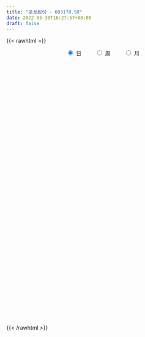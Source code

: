 ```yaml
---
title: "圣龙股份 - 603178.SH"
date: 2022-05-30T16:27:57+08:00
draft: false
---
```

{{< rawhtml >}}
    <div style="text-align: center">
        <label style="padding: 1rem;"><input style="margin-right: .5rem" type="radio" name="period" value="D" checked onclick="period_change(this)">日</label>
        <label style="padding: 1rem;"><input style="margin-right: .5rem" type="radio" name="period" value="W" onclick="period_change(this)">周</label>
        <label style="padding: 1rem;"><input style="margin-right: .5rem" type="radio" name="period" value="M" onclick="period_change(this)">月</label>
    </div>
    <div id="chart" style="height: 700px;"></div> 
    <script type="text/javascript">
        const D_v = [231467.41,184965.77,164128.94,128854.34,146343.0,92449.0,73762.0,55636.33,85910.33,87178.0,113299.0,153027.67,92940.0,47898.0,63887.0,40719.0,31428.0,35215.0,43860.01,38372.86,39270.0,32778.0,31049.0,25970.0,23794.89,21645.0,22320.0,36818.0,20586.36,18442.36,20050.0,15112.0,26267.0,25927.0,41967.0,31296.86,25205.0,33763.78,24905.0,37366.0,42457.0,17149.0,33412.0,18761.0,64288.0,136307.0,63489.0,45657.61,48532.0,44185.0,44103.67,71112.0,61094.45,54111.25,42396.95,36472.25,32871.0,24528.5,27619.0,34771.36,76998.18,54145.17,56013.17,35899.67,28661.0,24804.84,21012.84,32908.58,42684.0,42019.0,34102.0,25658.92,29441.0,58678.36,45022.0,36574.67,35554.0,26386.25,21117.0,19990.0,26671.95,24546.56,21067.0,24809.54,17214.9,28109.38,16792.71,14840.6,11866.0,11768.0,20195.0,11175.0,9002.0,13020.49,12321.0,12513.0,17242.0,14624.6,9857.0,5895.0,12180.37,13816.0,8391.0,12358.09,35201.36,15399.1,21738.74,14538.0,13565.74,31627.06,31181.95,29496.1,51515.52,47899.36,91001.36,184317.18,151516.2,127378.5,103224.18,86253.42,110758.12,76427.53,121532.33,91355.0,107621.31,66984.36,64302.0,81031.72,61572.71,88105.11,65022.85,193969.33,248034.81,172214.0,235897.0,118627.0,265024.0,323882.39,262328.0,146079.0,106436.0,90718.0,74647.0,54412.0,72050.0,61693.0,55018.0,51621.0,64880.0,97090.0,61776.0,37833.0,25367.0,35696.0,25760.0,33217.44,36452.0,32744.0,38710.85,52388.44,27986.0,28034.0,19816.67,27728.0,32687.37,42268.34,29525.0,33627.0,15709.0,17474.0,16841.0,15720.0,17972.0,15410.0,12655.0,13802.0,14242.0,13972.0,21371.0,23006.0,14613.0,18403.99,12898.0,10478.0,15564.0,15812.0,17373.25,24568.25,18822.0,20815.0,17173.0,11589.0,12377.0,15362.0,21258.0,35658.0,21000.0,15480.0,13943.0,15616.0,17855.86,15804.0,17963.0,12825.0,9447.0,11067.0,32919.0,27270.0,20425.0,17574.0,14415.0,71054.03,43773.03,26687.0,31865.0,20814.0,24841.0,30823.0,17491.0,13631.0,14932.0,18884.0,65091.8,49132.0,48706.0,33632.8,21996.8,33795.0,32589.0,30175.0,18173.0,28541.0,18354.92,19183.0,18340.0,17220.0,22643.92,28731.92,97169.0,225351.75,178405.47,179452.3,112049.01,78389.0,106985.09,214804.55,130323.19,87719.03,91685.0,68265.0]
const D_histogram = [0.0,-0.0645834758,-0.0920343075,-0.1331847847,-0.1146077559,-0.1112357408,-0.1109800775,-0.1168734671,-0.0912139635,-0.0823784119,-0.0039401849,0.0158628211,-0.0078523901,-0.0176904672,-0.0486709305,-0.052539222,-0.0536547905,-0.0661638366,-0.0400543859,-0.0562322885,-0.0713460274,-0.0645693798,-0.0366860365,-0.0140482533,0.0079441741,0.0106325724,0.0181531672,0.0403028838,0.0380707477,0.0471796006,0.0336853509,0.0319837603,0.0516212786,0.0695552547,0.0948188925,0.0965433268,0.0932929776,0.0939341373,0.0929376542,0.0958605548,0.0689595085,0.0495073036,0.0081891723,-0.0095870831,0.0425909791,0.0808995278,0.1108750569,0.114658238,0.0977358532,0.0468019547,0.0473130965,0.0678090057,0.0849239375,0.0962762798,0.0859714316,0.0598838204,0.0544910728,0.0405299597,0.0390686189,0.0454294538,0.0747632111,0.0938134676,0.0669151608,0.0080074889,-0.0213063515,-0.0572895292,-0.0737380404,-0.0443652705,-0.0342981557,-0.0246556577,-0.0144522284,-0.0107809257,-0.0298788398,-0.0021902097,-0.0053354227,-0.012313414,-0.0391687999,-0.0444388657,-0.0517565362,-0.0521979182,-0.0692470971,-0.0841669676,-0.089758328,-0.0941104865,-0.0902233499,-0.1035062981,-0.1049208911,-0.0953924546,-0.0799253935,-0.0817864128,-0.0910334885,-0.0901778845,-0.1019747343,-0.0749023476,-0.035564941,-0.0064755456,0.014042263,0.0344617511,0.0415452889,0.0410804438,0.0402823924,0.0405018705,0.0399789457,0.0395651662,-0.0004156407,-0.0152362386,-0.0128370816,-0.0220776077,-0.0202099928,0.023667864,0.0691866505,0.0819194245,0.122387978,0.2129401206,0.3366714029,0.4445890614,0.5333718099,0.5596190022,0.5842238416,0.5770981231,0.5599915272,0.5043407009,0.5226635837,0.4301230595,0.397687087,0.3252216945,0.2996472236,0.2894427107,0.1974877693,0.0854669773,-0.0283477695,-0.1423613781,-0.1174576366,-0.1801050224,-0.1171582547,-0.2018860743,-0.1521862826,-0.0096393476,-0.0601316735,-0.1190669432,-0.2131184098,-0.256755408,-0.2812371124,-0.3141244644,-0.3740910632,-0.4502251151,-0.472124959,-0.4763148804,-0.4387431795,-0.3491622701,-0.3119315974,-0.2934375377,-0.2984750892,-0.3109356704,-0.3126470873,-0.3189441911,-0.3385456512,-0.329587154,-0.3573294432,-0.3190143288,-0.2890785814,-0.2321200867,-0.1874844859,-0.1480179568,-0.0886339505,-0.0490331738,-0.0461325062,-0.0650053151,-0.0644789812,-0.0657141572,-0.0812405971,-0.0677111938,-0.0780065386,-0.0744375102,-0.0392216386,-0.0101775311,0.0205188339,0.034640465,0.0139416066,0.0196963038,0.0384941314,0.065032168,0.0827568723,0.0957543026,0.1233963015,0.1323217057,0.1581025639,0.14742573,0.1562412633,0.1496525856,0.1538348001,0.1476055495,0.1297353058,0.1001043948,0.0625127385,-0.0024911333,-0.0525452139,-0.0624056041,-0.0604541209,-0.0785052926,-0.1239229551,-0.1174597191,-0.0932277027,-0.0544491202,-0.0173962415,0.0032705665,0.0061942939,-0.0047230891,-0.003949264,-0.0124717728,-0.024431324,-0.031480757,-0.0279913861,-0.0186537943,0.0002841393,-0.0019192665,-0.0044902409,-0.0243773605,-0.020196466,-0.0247158797,-0.0114208715,-0.0016709306,0.0506602725,0.0744913484,0.0969089972,0.0774777404,0.0601000269,-0.012014298,-0.0935689062,-0.1191161139,-0.1373043769,-0.0953687783,-0.0483621554,-0.0196763496,0.0081927683,0.0347085603,0.056354298,0.1298439758,0.2374236298,0.3059445663,0.3597348513,0.3783163828,0.3442754668,0.2910151606,0.3114383634,0.2939397268,0.253557952,0.1812271397,0.1356459485,0.1031675886]
const D_fast = [0.0,-0.0807293447,-0.1311887533,-0.2056354267,-0.2157103369,-0.240147257,-0.2676366131,-0.3027483694,-0.2998923567,-0.3116514081,-0.2341982273,-0.210429516,-0.2361078247,-0.2503685187,-0.2935167146,-0.3105198115,-0.3250490777,-0.354099083,-0.3380032287,-0.3682392035,-0.4011894492,-0.4105551466,-0.3918433124,-0.3727175925,-0.3487391215,-0.3433925802,-0.3313336936,-0.299108256,-0.2918227052,-0.2709189522,-0.2759918642,-0.2696975147,-0.2371546767,-0.201831887,-0.152863526,-0.12700326,-0.1069303648,-0.0828056708,-0.0605677404,-0.033679701,-0.0433408702,-0.0504162492,-0.0896870875,-0.1098601136,-0.0470343066,0.011499124,0.0691934173,0.101641158,0.1091527365,0.0699193266,0.0822587425,0.1197069032,0.1580528194,0.1934742316,0.2046622413,0.1935455852,0.2017756058,0.1979469826,0.2062527965,0.2239709949,0.271995555,0.3144991783,0.3043296618,0.2474238621,0.2127834338,0.1624778738,0.1275948525,0.1458763048,0.1473688807,0.1508474643,0.1574378365,0.1584139077,0.1318462837,0.1589873613,0.1545082927,0.1444519478,0.107804362,0.0914245798,0.0711677752,0.0576769137,0.0233159605,-0.0126456519,-0.0406765944,-0.0685563744,-0.0872250753,-0.126384598,-0.1540294138,-0.1683490909,-0.1728633782,-0.1951710008,-0.2271764486,-0.2488653157,-0.286155849,-0.2778090492,-0.2473628779,-0.219892369,-0.1958639945,-0.1668290687,-0.1493592087,-0.1395539428,-0.1302813961,-0.1199364504,-0.1104646388,-0.1009871267,-0.1410718437,-0.1597015013,-0.1605116148,-0.1752715428,-0.1784564261,-0.1286616033,-0.0658461541,-0.032633524,0.038432024,0.1822191967,0.3901183298,0.6091832536,0.8313089546,0.9974608975,1.1681216972,1.3052705096,1.4281617955,1.4985961443,1.6475849231,1.6625751638,1.729560963,1.7384009942,1.7877383292,1.8498944939,1.8073114948,1.7166574472,1.595755758,1.4461518049,1.4416911373,1.3340174958,1.3676746999,1.2324753617,1.2441285827,1.3842656808,1.3187404366,1.2300384311,1.0827073621,0.9748815118,0.8800905293,0.7686720612,0.6151826966,0.426492366,0.2865612822,0.1632926408,0.0911785469,0.0934688887,0.0527166621,-0.0021486626,-0.0818049864,-0.1719994853,-0.251872674,-0.3379058256,-0.4421436984,-0.5155819897,-0.6326566397,-0.6740951075,-0.7164290055,-0.7175005324,-0.7197360531,-0.7172740132,-0.6800484945,-0.6527060114,-0.6613384703,-0.6964626079,-0.7120560194,-0.7297197347,-0.7655563238,-0.768954719,-0.7987516985,-0.8137920476,-0.7883815856,-0.7618818609,-0.7260557875,-0.7032740401,-0.7204874968,-0.7098087236,-0.6813873632,-0.6385912846,-0.6001773623,-0.5632413563,-0.504750282,-0.4627444514,-0.3974379522,-0.3712583536,-0.3233825045,-0.2925580359,-0.2499171212,-0.2192449845,-0.2046814017,-0.2092862141,-0.2312496857,-0.2968763408,-0.3600667249,-0.3855285161,-0.3986905631,-0.436368058,-0.5127664592,-0.535668153,-0.5347430623,-0.5095767598,-0.4768729415,-0.4553884919,-0.4509161911,-0.4630143463,-0.4632278372,-0.4748682892,-0.4929356714,-0.5078552937,-0.5113637693,-0.5066896261,-0.4876806577,-0.4903638801,-0.4940574147,-0.5200388744,-0.5209070964,-0.5316054801,-0.5211656897,-0.5118334814,-0.4468372102,-0.4043832973,-0.3577383992,-0.3578002209,-0.3601529277,-0.435270827,-0.5402176618,-0.595543898,-0.6480582552,-0.6299648512,-0.5950487672,-0.5712820487,-0.5413647388,-0.5061718067,-0.4704374945,-0.3644868227,-0.1975512613,-0.0525441832,0.0911798146,0.2043404418,0.2563683925,0.2758618765,0.3741446702,0.4301309653,0.4531386784,0.426114651,0.4144449469,0.4077584842]
const D_slow = [0.0,-0.0161458689,-0.0391544458,-0.072450642,-0.101102581,-0.1289115162,-0.1566565356,-0.1858749023,-0.2086783932,-0.2292729962,-0.2302580424,-0.2262923371,-0.2282554346,-0.2326780514,-0.2448457841,-0.2579805896,-0.2713942872,-0.2879352463,-0.2979488428,-0.3120069149,-0.3298434218,-0.3459857667,-0.3551572759,-0.3586693392,-0.3566832957,-0.3540251526,-0.3494868608,-0.3394111398,-0.3298934529,-0.3180985528,-0.309677215,-0.301681275,-0.2887759553,-0.2713871416,-0.2476824185,-0.2235465868,-0.2002233424,-0.1767398081,-0.1535053945,-0.1295402558,-0.1123003787,-0.0999235528,-0.0978762598,-0.1002730305,-0.0896252858,-0.0694004038,-0.0416816396,-0.0130170801,0.0114168832,0.0231173719,0.034945646,0.0518978975,0.0731288818,0.0971979518,0.1186908097,0.1336617648,0.147284533,0.1574170229,0.1671841776,0.1785415411,0.1972323439,0.2206857108,0.237414501,0.2394163732,0.2340897853,0.219767403,0.2013328929,0.1902415753,0.1816670364,0.1755031219,0.1718900649,0.1691948334,0.1617251235,0.161177571,0.1598437154,0.1567653619,0.1469731619,0.1358634455,0.1229243114,0.1098748319,0.0925630576,0.0715213157,0.0490817337,0.0255541121,0.0029982746,-0.0228782999,-0.0491085227,-0.0729566363,-0.0929379847,-0.1133845879,-0.1361429601,-0.1586874312,-0.1841811148,-0.2029067017,-0.2117979369,-0.2134168233,-0.2099062576,-0.2012908198,-0.1909044976,-0.1806343866,-0.1705637885,-0.1604383209,-0.1504435845,-0.1405522929,-0.1406562031,-0.1444652627,-0.1476745331,-0.1531939351,-0.1582464333,-0.1523294673,-0.1350328046,-0.1145529485,-0.083955954,-0.0307209239,0.0534469269,0.1645941922,0.2979371447,0.4378418952,0.5838978556,0.7281723864,0.8681702682,0.9942554435,1.1249213394,1.2324521043,1.331873876,1.4131792997,1.4880911056,1.5604517832,1.6098237256,1.6311904699,1.6241035275,1.588513183,1.5591487738,1.5141225182,1.4848329546,1.434361436,1.3963148653,1.3939050284,1.3788721101,1.3491053743,1.2958257718,1.2316369198,1.1613276417,1.0827965256,0.9892737598,0.8767174811,0.7586862413,0.6396075212,0.5299217263,0.4426311588,0.3646482595,0.291288875,0.2166701027,0.1389361851,0.0607744133,-0.0189616345,-0.1035980473,-0.1859948357,-0.2753271965,-0.3550807787,-0.4273504241,-0.4853804458,-0.5322515672,-0.5692560564,-0.591414544,-0.6036728375,-0.6152059641,-0.6314572928,-0.6475770381,-0.6640055775,-0.6843157267,-0.7012435252,-0.7207451598,-0.7393545374,-0.749159947,-0.7517043298,-0.7465746213,-0.7379145051,-0.7344291034,-0.7295050275,-0.7198814946,-0.7036234526,-0.6829342345,-0.6589956589,-0.6281465835,-0.5950661571,-0.5555405161,-0.5186840836,-0.4796237678,-0.4422106214,-0.4037519214,-0.366850534,-0.3344167075,-0.3093906088,-0.2937624242,-0.2943852075,-0.307521511,-0.323122912,-0.3382364422,-0.3578627654,-0.3888435041,-0.4182084339,-0.4415153596,-0.4551276396,-0.4594767,-0.4586590584,-0.4571104849,-0.4582912572,-0.4592785732,-0.4623965164,-0.4685043474,-0.4763745367,-0.4833723832,-0.4880358318,-0.487964797,-0.4884446136,-0.4895671738,-0.4956615139,-0.5007106304,-0.5068896004,-0.5097448182,-0.5101625509,-0.4974974827,-0.4788746457,-0.4546473964,-0.4352779613,-0.4202529546,-0.423256529,-0.4466487556,-0.4764277841,-0.5107538783,-0.5345960729,-0.5466866117,-0.5516056991,-0.5495575071,-0.540880367,-0.5267917925,-0.4943307985,-0.4349748911,-0.3584887495,-0.2685550367,-0.173975941,-0.0879070743,-0.0151532842,0.0627063067,0.1361912384,0.1995807264,0.2448875113,0.2787989984,0.3045908956]
const D_data = [['2021-05-19', 10.9147, 11.6291, 10.5476, 11.6291],['2021-05-20', 11.2422, 10.6171, 10.5674, 11.5597],['2021-05-21', 10.4781, 10.7659, 10.4781, 11.3116],['2021-05-24', 10.4186, 10.3095, 10.0713, 11.1429],['2021-05-25', 10.2301, 10.885, 10.111, 11.1826],['2021-05-26', 10.885, 10.6468, 10.3392, 10.9247],['2021-05-27', 10.756, 10.5079, 10.2499, 10.8453],['2021-05-28', 10.5079, 10.2995, 10.1507, 10.5079],['2021-05-31', 10.2995, 10.6369, 10.1507, 10.6667],['2021-06-01', 10.5178, 10.4186, 10.3194, 10.9147],['2021-06-02', 10.4186, 11.4605, 10.2995, 11.4605],['2021-06-03', 11.8078, 10.9643, 10.7957, 11.907],['2021-06-04', 10.8651, 10.3789, 10.2301, 10.8651],['2021-06-07', 10.5476, 10.4186, 10.2202, 10.5476],['2021-06-08', 10.2896, 9.982, 9.982, 10.498],['2021-06-09', 10.0118, 10.1507, 9.724, 10.1705],['2021-06-10', 10.1209, 10.0912, 9.9721, 10.2202],['2021-06-11', 9.9919, 9.8233, 9.7836, 10.1705],['2021-06-15', 9.9423, 10.2598, 9.7637, 10.2598],['2021-06-16', 10.2102, 9.6744, 9.6546, 10.2598],['2021-06-17', 9.7439, 9.5057, 9.4363, 9.8133],['2021-06-18', 9.3966, 9.6546, 9.3371, 9.7637],['2021-06-21', 9.6248, 9.9225, 9.5057, 10.0316],['2021-06-22', 9.9026, 9.9225, 9.8133, 10.0416],['2021-06-23', 9.9126, 9.982, 9.8332, 10.0812],['2021-06-24', 10.0217, 9.7637, 9.724, 10.0217],['2021-06-25', 9.7637, 9.8133, 9.5851, 9.8729],['2021-06-28', 9.734, 10.0515, 9.6843, 10.1904],['2021-06-29', 9.9919, 9.7836, 9.7439, 10.1011],['2021-06-30', 9.8332, 9.9324, 9.6843, 9.9522],['2021-07-01', 9.9324, 9.6248, 9.5752, 9.9423],['2021-07-02', 9.724, 9.7141, 9.595, 9.8233],['2021-07-05', 9.7141, 10.0217, 9.6744, 10.0614],['2021-07-06', 10.0515, 10.111, 9.8927, 10.1209],['2021-07-07', 10.0416, 10.3491, 9.9324, 10.3789],['2021-07-08', 10.3491, 10.1705, 10.1408, 10.4583],['2021-07-09', 10.07, 10.15, 9.96, 10.22],['2021-07-12', 10.1, 10.24, 10.0, 10.32],['2021-07-13', 10.27, 10.27, 10.08, 10.32],['2021-07-14', 10.2, 10.38, 10.12, 10.45],['2021-07-15', 10.37, 9.99, 9.86, 10.4],['2021-07-16', 10.1, 9.99, 9.94, 10.13],['2021-07-19', 9.94, 9.56, 9.5, 9.99],['2021-07-20', 9.46, 9.68, 9.42, 9.77],['2021-07-21', 9.62, 10.65, 9.6, 10.65],['2021-07-22', 11.21, 10.76, 10.6, 11.38],['2021-07-23', 10.78, 10.91, 10.69, 10.97],['2021-07-26', 10.82, 10.76, 10.52, 10.92],['2021-07-27', 10.72, 10.55, 10.53, 11.05],['2021-07-28', 10.69, 10.0, 9.63, 10.69],['2021-07-29', 10.16, 10.55, 10.11, 10.78],['2021-07-30', 10.35, 10.91, 10.2, 11.3],['2021-08-02', 11.12, 11.04, 10.85, 11.19],['2021-08-03', 11.01, 11.13, 10.9, 11.42],['2021-08-04', 10.95, 10.95, 10.86, 11.33],['2021-08-05', 11.1, 10.73, 10.62, 11.1],['2021-08-06', 10.86, 10.97, 10.67, 11.0],['2021-08-09', 10.91, 10.87, 10.76, 11.11],['2021-08-10', 10.9, 11.04, 10.82, 11.09],['2021-08-11', 11.15, 11.21, 10.95, 11.32],['2021-08-12', 11.17, 11.67, 10.2, 11.82],['2021-08-13', 11.68, 11.77, 11.35, 11.8],['2021-08-16', 11.65, 11.27, 11.16, 11.69],['2021-08-17', 11.22, 10.7, 10.66, 11.25],['2021-08-18', 10.6, 10.86, 10.6, 11.02],['2021-08-19', 10.94, 10.6, 10.5, 10.94],['2021-08-20', 10.6, 10.68, 10.35, 10.8],['2021-08-23', 10.73, 11.27, 10.68, 11.3],['2021-08-24', 11.32, 11.13, 11.03, 11.49],['2021-08-25', 11.18, 11.18, 11.04, 11.44],['2021-08-26', 11.18, 11.25, 11.18, 11.46],['2021-08-27', 11.18, 11.22, 11.04, 11.36],['2021-08-30', 11.15, 10.9, 10.78, 11.33],['2021-08-31', 10.9, 11.52, 10.8, 11.61],['2021-09-01', 11.41, 11.22, 11.1, 11.54],['2021-09-02', 11.12, 11.16, 10.92, 11.27],['2021-09-03', 11.18, 10.82, 10.8, 11.18],['2021-09-06', 10.82, 10.99, 10.62, 11.02],['2021-09-07', 10.94, 10.91, 10.8, 11.0],['2021-09-08', 10.91, 10.95, 10.83, 11.02],['2021-09-09', 10.9, 10.66, 10.65, 10.91],['2021-09-10', 10.74, 10.55, 10.55, 10.78],['2021-09-13', 10.48, 10.55, 10.31, 10.57],['2021-09-14', 10.52, 10.47, 10.43, 10.76],['2021-09-15', 10.44, 10.5, 10.31, 10.68],['2021-09-16', 10.5, 10.18, 10.16, 10.6],['2021-09-17', 10.22, 10.2, 9.9, 10.23],['2021-09-22', 10.2, 10.27, 10.08, 10.29],['2021-09-23', 10.28, 10.33, 10.27, 10.54],['2021-09-24', 10.3, 10.07, 10.06, 10.34],['2021-09-27', 10.15, 9.86, 9.59, 10.15],['2021-09-28', 9.79, 9.87, 9.71, 9.91],['2021-09-29', 9.8, 9.58, 9.58, 9.8],['2021-09-30', 9.53, 10.01, 9.53, 10.07],['2021-10-08', 10.15, 10.27, 10.1, 10.39],['2021-10-11', 10.27, 10.28, 10.22, 10.45],['2021-10-12', 10.17, 10.28, 10.09, 10.33],['2021-10-13', 10.29, 10.38, 10.15, 10.4],['2021-10-14', 10.41, 10.29, 10.23, 10.41],['2021-10-15', 10.27, 10.22, 10.1, 10.31],['2021-10-18', 10.14, 10.22, 10.01, 10.39],['2021-10-19', 10.31, 10.24, 10.15, 10.55],['2021-10-20', 10.2, 10.24, 10.11, 10.33],['2021-10-21', 10.31, 10.25, 10.15, 10.37],['2021-10-22', 10.25, 9.64, 9.64, 10.32],['2021-10-25', 9.58, 9.78, 9.46, 9.78],['2021-10-26', 9.74, 9.93, 9.72, 10.29],['2021-10-27', 9.92, 9.73, 9.65, 10.08],['2021-10-28', 9.75, 9.81, 9.55, 9.98],['2021-10-29', 9.73, 10.44, 9.7, 10.46],['2021-11-01', 10.44, 10.72, 10.34, 10.76],['2021-11-02', 10.76, 10.51, 10.38, 10.79],['2021-11-03', 10.51, 11.07, 10.51, 11.26],['2021-11-04', 11.07, 12.18, 11.04, 12.18],['2021-11-05', 13.4, 13.4, 12.91, 13.4],['2021-11-08', 13.42, 14.16, 12.92, 14.34],['2021-11-09', 13.5, 14.88, 13.5, 15.1],['2021-11-10', 14.78, 14.9, 14.05, 15.25],['2021-11-11', 14.89, 15.55, 14.71, 15.58],['2021-11-12', 15.6, 15.76, 15.21, 16.22],['2021-11-15', 15.97, 16.14, 15.51, 16.72],['2021-11-16', 15.6, 16.02, 15.06, 16.29],['2021-11-17', 16.36, 17.41, 16.12, 17.58],['2021-11-18', 17.3, 16.37, 16.1, 17.34],['2021-11-19', 16.32, 17.3, 16.3, 18.01],['2021-11-22', 17.35, 17.0, 16.6, 17.55],['2021-11-23', 17.5, 17.78, 17.19, 18.01],['2021-11-24', 18.11, 18.33, 17.2, 19.56],['2021-11-25', 18.4, 17.45, 17.33, 18.66],['2021-11-26', 17.48, 16.99, 16.8, 17.6],['2021-11-29', 16.65, 16.61, 16.1, 16.99],['2021-11-30', 16.82, 16.15, 15.7, 18.27],['2021-12-01', 16.43, 17.77, 15.99, 17.77],['2021-12-02', 17.59, 16.67, 16.51, 18.54],['2021-12-03', 17.38, 18.34, 16.98, 18.34],['2021-12-06', 17.54, 16.51, 16.51, 17.88],['2021-12-07', 16.35, 18.16, 14.89, 18.16],['2021-12-08', 19.5, 19.98, 18.5, 19.98],['2021-12-09', 18.94, 17.98, 17.98, 19.19],['2021-12-10', 17.66, 17.7, 16.51, 18.43],['2021-12-13', 17.49, 16.9, 16.78, 17.58],['2021-12-14', 16.71, 17.15, 16.35, 17.42],['2021-12-15', 17.0, 17.16, 16.72, 17.65],['2021-12-16', 17.0, 16.82, 16.77, 17.39],['2021-12-17', 16.6, 16.1, 16.05, 16.88],['2021-12-20', 16.0, 15.33, 15.21, 16.15],['2021-12-21', 15.42, 15.49, 15.2, 15.64],['2021-12-22', 15.42, 15.36, 14.99, 15.57],['2021-12-23', 15.4, 15.69, 15.16, 15.96],['2021-12-24', 15.7, 16.44, 15.62, 16.9],['2021-12-27', 16.34, 15.92, 15.5, 16.59],['2021-12-28', 15.92, 15.64, 15.52, 16.09],['2021-12-29', 15.64, 15.18, 15.18, 15.66],['2021-12-30', 15.31, 14.82, 14.77, 15.49],['2021-12-31', 14.82, 14.68, 14.54, 14.86],['2022-01-04', 14.7, 14.35, 14.0, 14.86],['2022-01-05', 14.37, 13.84, 13.57, 14.38],['2022-01-06', 13.68, 13.88, 13.63, 14.04],['2022-01-07', 13.92, 13.06, 13.06, 13.92],['2022-01-10', 13.06, 13.6, 13.05, 13.96],['2022-01-11', 13.74, 13.38, 13.27, 13.79],['2022-01-12', 13.54, 13.68, 13.36, 13.74],['2022-01-13', 13.75, 13.56, 13.43, 13.83],['2022-01-14', 13.61, 13.51, 13.31, 13.89],['2022-01-17', 13.39, 13.85, 13.35, 14.06],['2022-01-18', 13.73, 13.73, 13.36, 13.94],['2022-01-19', 13.72, 13.26, 13.23, 13.75],['2022-01-20', 13.35, 12.81, 12.77, 13.42],['2022-01-21', 12.95, 12.86, 12.67, 12.99],['2022-01-24', 12.86, 12.69, 12.51, 12.96],['2022-01-25', 12.69, 12.31, 12.28, 12.91],['2022-01-26', 12.3, 12.51, 12.25, 12.6],['2022-01-27', 12.53, 12.06, 12.02, 12.53],['2022-01-28', 12.06, 12.05, 11.88, 12.31],['2022-02-07', 12.2, 12.4, 12.1, 12.43],['2022-02-08', 12.4, 12.37, 12.12, 12.41],['2022-02-09', 12.34, 12.45, 12.32, 12.63],['2022-02-10', 12.44, 12.28, 12.18, 12.5],['2022-02-11', 12.33, 11.74, 11.73, 12.46],['2022-02-14', 11.65, 11.94, 11.62, 12.14],['2022-02-15', 11.99, 12.09, 11.83, 12.23],['2022-02-16', 12.17, 12.25, 12.15, 12.42],['2022-02-17', 12.12, 12.22, 12.12, 12.37],['2022-02-18', 12.18, 12.22, 12.07, 12.27],['2022-02-21', 12.27, 12.51, 12.19, 12.55],['2022-02-22', 12.48, 12.39, 12.21, 12.53],['2022-02-23', 12.44, 12.73, 12.4, 12.76],['2022-02-24', 12.66, 12.36, 12.12, 12.79],['2022-02-25', 12.48, 12.65, 12.46, 12.84],['2022-02-28', 12.59, 12.52, 12.33, 12.84],['2022-03-01', 12.65, 12.71, 12.53, 12.77],['2022-03-02', 12.61, 12.64, 12.51, 12.74],['2022-03-03', 12.64, 12.49, 12.42, 12.69],['2022-03-04', 12.49, 12.26, 12.15, 12.49],['2022-03-07', 12.1, 12.0, 11.9, 12.25],['2022-03-08', 12.01, 11.36, 11.35, 12.17],['2022-03-09', 11.49, 11.17, 10.78, 11.5],['2022-03-10', 11.33, 11.42, 11.32, 11.55],['2022-03-11', 11.34, 11.45, 11.05, 11.55],['2022-03-14', 11.45, 11.05, 11.05, 11.46],['2022-03-15', 11.01, 10.4, 10.4, 11.16],['2022-03-16', 10.6, 10.79, 10.26, 10.84],['2022-03-17', 10.8, 10.95, 10.8, 11.25],['2022-03-18', 11.06, 11.18, 10.92, 11.22],['2022-03-21', 11.28, 11.27, 11.12, 11.33],['2022-03-22', 11.34, 11.15, 11.02, 11.34],['2022-03-23', 11.23, 10.93, 10.9, 11.32],['2022-03-24', 10.92, 10.67, 10.65, 10.92],['2022-03-25', 10.67, 10.72, 10.65, 11.0],['2022-03-28', 10.71, 10.51, 10.37, 10.71],['2022-03-29', 10.62, 10.33, 10.28, 10.62],['2022-03-30', 10.37, 10.25, 9.98, 10.51],['2022-03-31', 10.2, 10.28, 10.15, 10.53],['2022-04-01', 10.24, 10.3, 10.05, 10.44],['2022-04-06', 10.3, 10.42, 10.22, 10.62],['2022-04-07', 10.41, 10.13, 10.11, 10.46],['2022-04-08', 10.13, 10.04, 9.85, 10.19],['2022-04-11', 10.04, 9.68, 9.54, 10.08],['2022-04-12', 9.54, 9.85, 9.54, 9.87],['2022-04-13', 9.88, 9.65, 9.59, 9.88],['2022-04-14', 9.75, 9.81, 9.66, 9.9],['2022-04-15', 9.76, 9.75, 9.55, 9.91],['2022-04-18', 9.78, 10.4, 9.76, 10.45],['2022-04-19', 10.41, 10.23, 10.05, 10.42],['2022-04-20', 10.12, 10.34, 10.12, 10.64],['2022-04-21', 10.3, 9.83, 9.8, 10.38],['2022-04-22', 9.76, 9.75, 9.6, 9.9],['2022-04-25', 9.78, 8.78, 8.78, 9.78],['2022-04-26', 8.71, 8.14, 8.13, 8.9],['2022-04-27', 8.0, 8.4, 7.82, 8.42],['2022-04-28', 8.29, 8.2, 8.13, 8.52],['2022-04-29', 8.24, 8.85, 8.24, 8.91],['2022-05-05', 8.85, 9.02, 8.7, 9.08],['2022-05-06', 8.78, 8.89, 8.68, 9.07],['2022-05-09', 8.89, 8.95, 8.71, 9.01],['2022-05-10', 8.9, 9.02, 8.75, 9.11],['2022-05-11', 9.09, 9.05, 9.01, 9.32],['2022-05-12', 9.65, 9.96, 9.42, 9.96],['2022-05-13', 10.64, 10.96, 10.16, 10.96],['2022-05-16', 12.0, 11.11, 11.1, 12.06],['2022-05-17', 10.22, 11.48, 10.22, 11.7],['2022-05-18', 11.1, 11.5, 10.8, 12.45],['2022-05-19', 10.99, 11.07, 10.76, 11.28],['2022-05-20', 11.16, 10.84, 10.81, 11.21],['2022-05-23', 10.98, 11.92, 10.78, 11.92],['2022-05-24', 12.37, 11.71, 11.67, 13.0],['2022-05-25', 11.35, 11.51, 11.11, 11.96],['2022-05-26', 11.41, 11.01, 10.96, 11.49],['2022-05-27', 11.07, 11.19, 11.07, 11.48],['2022-05-30', 11.36, 11.28, 10.85, 11.39]]
const W_v = [122347.58,277323.47,109325.88,73704.57,101489.67,191682.41,266420.27,109801.41,166031.92,120615.07,102340.95,285710.05,112858.98,190179.49,162368.48,266343.25,166985.7,80348.37,49581.91,61537.42,39032.83,34674.98,82333.46,37769.64,46533.22,76183.64,52848.16,121762.35,71029.38,17681.72,9947.0,39819.88,46991.48,52935.36,53543.12,56549.02,38671.86,197685.46,76640.94,53311.4,35036.05,73327.03,82485.18,195481.8,163115.04,94043.35,73935.24,53737.08,40850.69,41030.41,38116.31,35652.26,37948.79,105154.62,35010.14,22928.14,19230.99,23392.91,21503.51,16219.23,23480.74,13665.08,76123.33,54930.52,31834.61,37607.8,38801.75,69744.38,54211.25,51003.15,121361.26,47042.97,39080.08,68049.37,19265.92,42433.72,46487.58,35563.78,140928.2,66196.76,103988.05,166363.84,185980.42,326203.51,417842.03,117121.49,92058.58,91628.08,119231.02,66096.38,55252.17,325609.11,188340.6,85216.45,58938.43,44975.66,68040.36,51082.3,47991.3,47261.06,40598.3,41259.02,40272.39,67107.38,76141.8,170288.81,178467.61,299599.42,104372.17,91249.04,132022.25,135198.21,24313.32,76896.84,351418.7400000001,139217.01,123327.31,144073.8,254421.21,55490.84,98040.78,91695.35,67397.39,425564.43,473101.39,471048.8099999999,419993.48,743591.0900000001,298176.11,333909.76,244506.55,355536.08,297699.02,222875.85,194213.3,183588.66,157473.0,140550.0,108536.72,113049.4,88501.71,133400.63,92238.0,76497.69,96946.0,346469.86,653017.8200000001,242844.09,200775.77,68181.21,120635.11,273795.84,215518.6,294646.34,945022.5,821726.79,300972.62,211907.16,117298.76,272166.68,228006.42,163353.9,102320.54,53883.28,21724.9,105411.8,82184.46,85573.59,160556.0,94189.59,153861.68,271270.85,113646.91,82365.12,55657.0,72872.96,52520.03,83323.58,106833.1,60574.77,250631.8,261621.68,49423.0,38417.0,166743.56,134236.49,69075.33,45899.68,52649.46,54628.44,68532.02,58990.36,402154.24,192598.15,53344.0,109575.0,744505.96,497044.67,532355.0,219147.0,154280.87,124778.89,111008.72,150662.86,155640.78,316257.0,253590.28,226945.9,218062.21,166391.52,177372.5,205270.03,118711.76,107993.53,38474.6,53392.49,12321.0,60131.6,81946.82,96868.64,251094.29,652689.4800000001,507694.29,361995.9,915137.99,1115940.3900000001,398263.0,330302.0,186432.0,141124.29,155953.11,153816.71,83417.0,76042.0,79398.99,92139.5,77316.0,107339.0,80063.86,101128.0,173503.06,77520.0,95761.0,218559.4,143273.0,37537.92,184104.84,773647.53,631516.86,68265.0]
const W_histogram = [0.0,0.054742792,0.0450061329,0.0139167397,0.0400989989,0.0857871576,0.1523042794,0.1614806987,0.1562616046,0.163086297,0.1288351765,0.1518291661,0.0971773764,0.0972830214,0.0729997928,0.0805747391,-0.0467421675,-0.1715752644,-0.2362816737,-0.3190982411,-0.3515782026,-0.3562327877,-0.2888863088,-0.2483336536,-0.2062299533,-0.15804994,-0.1150681133,-0.2123352101,-0.3365501713,-0.3677389637,-0.3505856989,-0.3007438271,-0.21056612,-0.144141271,-0.1473990799,-0.0619403128,-0.0098175068,0.0753136266,0.0570518492,0.0550633904,0.0557931852,0.0904040997,0.1373957614,0.2111391073,0.228871233,0.243639038,0.2216257906,0.0925344566,0.0313498858,-0.0439396304,-0.0648447854,-0.0573497976,-0.0467901844,-0.0775655204,-0.0745441903,-0.0824285314,-0.0694820833,-0.0672930578,-0.0548133103,-0.0370382292,-0.0104927136,0.0006604723,0.0305403262,0.027712845,0.0258745423,0.0454726624,0.0414910375,0.0769807663,0.0741073674,0.0937573205,0.1023618391,0.0876214909,0.0600792467,-0.0075439752,-0.0369235295,-0.0407084128,-0.036973079,-0.0424841952,-0.1031381805,-0.1011407908,-0.0427542752,0.0347959419,0.1485352575,0.2692176217,0.3098818123,0.2774069582,0.2706722234,0.2357345473,0.2291119097,0.1519293731,0.04933304,0.0947052279,-0.0102444585,-0.1170193941,-0.1441587757,-0.1731376059,-0.1805829835,-0.144775652,-0.12243635,-0.0873943146,-0.075614093,-0.0772381559,-0.0615010487,-0.0285918176,-0.0207856894,-0.0170331421,0.046702516,0.0787334055,0.1232273031,0.1507619763,0.1975334672,0.2332044388,0.244315001,0.2483883656,0.1193615474,0.0527158235,0.038670753,0.0620400313,-0.0191527131,-0.0646950197,-0.034699005,-0.006343494,0.0055804004,0.0021321592,0.0753468013,0.2831533736,0.6100101482,0.4122836514,0.1655794363,-0.0302553884,-0.1705653386,-0.1999423322,-0.3009041094,-0.2951107651,-0.3410883103,-0.3985922892,-0.4340686566,-0.4351609367,-0.4060521744,-0.3712822444,-0.3352040638,-0.3158981343,-0.2567383183,-0.213743787,-0.162379532,-0.0105784093,0.083526283,0.1129170094,0.1303381761,0.121324576,0.1206292148,0.1591025825,0.1500897062,0.1950321331,0.3995401452,0.422672229,0.386934591,0.3425210729,0.2866165527,0.2701147944,0.1785123757,0.1702413793,0.08823211,0.0248957889,0.0094566765,0.0140603568,0.0075192463,-0.0025097074,0.0288644585,0.0148218442,0.0591371642,0.061578165,0.0286469516,-0.0437923825,-0.1022721408,-0.1518689591,-0.1961110098,-0.2557690394,-0.2745178735,-0.2748813633,-0.240280041,-0.2698816293,-0.2615761686,-0.2147809323,-0.1394875108,-0.0638988419,-0.028037233,0.0140444985,0.0109191858,0.0144296016,0.0491132508,0.0767017479,0.1463533697,0.1174372847,0.1008113725,0.0925304907,0.2144477016,0.251514615,0.267714325,0.228851269,0.1816826595,0.152260758,0.1186988854,0.118179821,0.1001002574,0.1406568018,0.1568064456,0.1602833922,0.2024948234,0.1456945749,0.1335040111,0.0896200965,0.0362639047,-0.0254203729,-0.0749931175,-0.1097377416,-0.1126952496,-0.1151007921,-0.1505952945,-0.1165570224,0.0973905141,0.3743736378,0.6231625757,0.7217550253,0.825331143,0.7977230484,0.6262553634,0.4959867988,0.2632223899,-0.0132479978,-0.1704866528,-0.3145613141,-0.4523262846,-0.5459748209,-0.5554024784,-0.5134729159,-0.4927118354,-0.5119875085,-0.5197185188,-0.5307490983,-0.5395071515,-0.5349412456,-0.5229587831,-0.4872568557,-0.4948849219,-0.4681549658,-0.2906744182,-0.1671083217,-0.0534371221,0.0316025171]
const W_fast = [0.0,0.06842849,0.0699433641,0.0423331559,0.0785401647,0.1456751128,0.2502683045,0.2998148985,0.3336612055,0.3812574721,0.3792151458,0.4401664269,0.4098089813,0.4342353817,0.4282021013,0.4559207323,0.3169182838,0.1491913709,0.0254145431,-0.1371765846,-0.2575510968,-0.3512638787,-0.3561389771,-0.3776697353,-0.3871235232,-0.378455995,-0.3642411966,-0.5145920959,-0.7229445999,-0.8460681333,-0.9165612933,-0.9419053782,-0.9043692011,-0.8739796698,-0.9140872487,-0.8441135598,-0.7944451306,-0.6904855905,-0.6944844056,-0.6827070168,-0.6680289257,-0.6108169862,-0.5294763842,-0.4029482615,-0.3279983275,-0.2523207631,-0.2189275628,-0.3248852827,-0.3782323819,-0.4645068058,-0.5016231572,-0.5084656187,-0.5096035516,-0.5597702677,-0.5753849852,-0.6038764592,-0.6083005319,-0.6229347708,-0.6241583509,-0.6156428271,-0.5917204899,-0.5804021859,-0.5428872504,-0.5387865204,-0.5341561875,-0.5031899018,-0.4967987673,-0.442063847,-0.426410404,-0.3833211207,-0.3491261424,-0.3419611179,-0.3544835504,-0.4239927661,-0.4626032027,-0.4765651892,-0.4820731252,-0.4982052902,-0.5846438207,-0.6079316287,-0.5602336819,-0.4739844793,-0.3231113494,-0.1351245797,-0.016989936,0.0198869494,0.0808202705,0.1048162312,0.155471571,0.1162713777,0.0260083046,0.0950567994,-0.0124540015,-0.1484837857,-0.2116628612,-0.2839260929,-0.3365172164,-0.3369037978,-0.3451735833,-0.3319801266,-0.3391034283,-0.3600370301,-0.359675185,-0.3339139083,-0.3313042025,-0.3318099407,-0.2563986536,-0.2046844127,-0.1293836893,-0.0641585221,0.0319963356,0.1259684169,0.1981577294,0.2643281853,0.1651417541,0.1116749859,0.1072976037,0.1461768899,0.0601959672,-0.0015200943,0.0198011691,0.0465708066,0.0598898011,0.0569745997,0.1490259422,0.4276208579,0.9069801695,0.8123245855,0.6070152296,0.4036165578,0.2206652729,0.1413026962,-0.0348851083,-0.1028694553,-0.2341190781,-0.3912711293,-0.5352646608,-0.6451471751,-0.7175514563,-0.7756020875,-0.8233249228,-0.8829935269,-0.8880182905,-0.898459706,-0.8876903339,-0.7385338136,-0.6235475505,-0.5659275717,-0.515921861,-0.4946043172,-0.4651423747,-0.3868933613,-0.3583838111,-0.2646833509,0.0397096975,0.1685098385,0.2295058483,0.2707225985,0.2864722164,0.3374991567,0.2905248319,0.3248141804,0.2648629386,0.2077505647,0.1946756214,0.2027943909,0.198133092,0.1874767114,0.226066992,0.2157298387,0.2748294498,0.2926649918,0.2668955163,0.1835080866,0.0994602931,0.011896235,-0.0813735682,-0.2049738576,-0.2923521601,-0.3614359907,-0.3869046786,-0.4839766742,-0.5410652557,-0.5479652525,-0.5075437087,-0.4479297503,-0.4190774496,-0.3734845934,-0.3738801097,-0.3667622935,-0.3198003316,-0.2730363976,-0.1667964333,-0.1663531971,-0.1577762663,-0.1429245254,0.032604611,0.132550178,0.2156784693,0.2340282306,0.232280286,0.240923574,0.2370364227,0.2660623136,0.2730078143,0.3487285592,0.4040798144,0.4476276091,0.5404627461,0.5200861413,0.5412715803,0.5197926898,0.4755024742,0.4074631034,0.3391420794,0.2769630199,0.2458316995,0.214650959,0.1415076329,0.1464066494,0.3847018145,0.7552783476,1.1598579295,1.4388891354,1.7487980388,1.9206207063,1.9057168622,1.8994449973,1.7324861858,1.4527037987,1.2528434805,1.0301284907,0.779281949,0.5491397075,0.4008614304,0.314422764,0.2120058856,0.0647333354,-0.0729273046,-0.2166451586,-0.3602799998,-0.4894494052,-0.6082066385,-0.6943189251,-0.8256682217,-0.9159770071,-0.811165064,-0.729376048,-0.6290641289,-0.5361238604]
const W_slow = [0.0,0.013685698,0.0249372312,0.0284164162,0.0384411659,0.0598879553,0.0979640251,0.1383341998,0.1773996009,0.2181711752,0.2503799693,0.2883372608,0.3126316049,0.3369523602,0.3552023085,0.3753459932,0.3636604513,0.3207666352,0.2616962168,0.1819216565,0.0940271059,0.0049689089,-0.0672526683,-0.1293360817,-0.18089357,-0.220406055,-0.2491730833,-0.3022568858,-0.3863944286,-0.4783291696,-0.5659755943,-0.6411615511,-0.6938030811,-0.7298383988,-0.7666881688,-0.782173247,-0.7846276237,-0.7657992171,-0.7515362548,-0.7377704072,-0.7238221109,-0.701221086,-0.6668721456,-0.6140873688,-0.5568695605,-0.495959801,-0.4405533534,-0.4174197393,-0.4095822678,-0.4205671754,-0.4367783717,-0.4511158211,-0.4628133672,-0.4822047473,-0.5008407949,-0.5214479277,-0.5388184486,-0.555641713,-0.5693450406,-0.5786045979,-0.5812277763,-0.5810626582,-0.5734275767,-0.5664993654,-0.5600307298,-0.5486625642,-0.5382898048,-0.5190446133,-0.5005177714,-0.4770784413,-0.4514879815,-0.4295826088,-0.4145627971,-0.4164487909,-0.4256796733,-0.4358567765,-0.4451000462,-0.455721095,-0.4815056401,-0.5067908378,-0.5174794067,-0.5087804212,-0.4716466068,-0.4043422014,-0.3268717483,-0.2575200088,-0.1898519529,-0.1309183161,-0.0736403387,-0.0356579954,-0.0233247354,0.0003515716,-0.002209543,-0.0314643916,-0.0675040855,-0.110788487,-0.1559342328,-0.1921281458,-0.2227372333,-0.244585812,-0.2634893352,-0.2827988742,-0.2981741364,-0.3053220908,-0.3105185131,-0.3147767986,-0.3031011696,-0.2834178182,-0.2526109925,-0.2149204984,-0.1655371316,-0.1072360219,-0.0461572716,0.0159398198,0.0457802066,0.0589591625,0.0686268507,0.0841368586,0.0793486803,0.0631749254,0.0545001741,0.0529143006,0.0543094007,0.0548424405,0.0736791408,0.1444674843,0.2969700213,0.4000409341,0.4414357932,0.4338719461,0.3912306115,0.3412450284,0.2660190011,0.1922413098,0.1069692322,0.0073211599,-0.1011960042,-0.2099862384,-0.311499282,-0.4043198431,-0.488120859,-0.5670953926,-0.6312799722,-0.6847159189,-0.7253108019,-0.7279554043,-0.7070738335,-0.6788445812,-0.6462600371,-0.6159288931,-0.5857715895,-0.5459959438,-0.5084735173,-0.459715484,-0.3598304477,-0.2541623905,-0.1574287427,-0.0717984745,-0.0001443363,0.0673843623,0.1120124562,0.1545728011,0.1766308286,0.1828547758,0.1852189449,0.1887340341,0.1906138457,0.1899864188,0.1972025334,0.2009079945,0.2156922856,0.2310868268,0.2382485647,0.2273004691,0.2017324339,0.1637651941,0.1147374416,0.0507951818,-0.0178342866,-0.0865546274,-0.1466246377,-0.214095045,-0.2794890871,-0.3331843202,-0.3680561979,-0.3840309084,-0.3910402166,-0.387529092,-0.3847992955,-0.3811918951,-0.3689135824,-0.3497381454,-0.313149803,-0.2837904818,-0.2585876387,-0.2354550161,-0.1818430906,-0.1189644369,-0.0520358557,0.0051769616,0.0505976265,0.088662816,0.1183375373,0.1478824926,0.1729075569,0.2080717574,0.2472733688,0.2873442168,0.3379679227,0.3743915664,0.4077675692,0.4301725933,0.4392385695,0.4328834763,0.4141351969,0.3867007615,0.3585269491,0.3297517511,0.2921029274,0.2629636718,0.2873113004,0.3809047098,0.5366953537,0.7171341101,0.9234668958,1.1228976579,1.2794614988,1.4034581985,1.4692637959,1.4659517965,1.4233301333,1.3446898048,1.2316082336,1.0951145284,0.9562639088,0.8278956798,0.704717721,0.5767208439,0.4467912142,0.3141039396,0.1792271517,0.0454918403,-0.0852478554,-0.2070620693,-0.3307832998,-0.4478220413,-0.5204906458,-0.5622677262,-0.5756270068,-0.5677263775]
const W_data = [['2017-07-21', 17.0006, 15.012, 14.6318, 17.0104],['2017-07-28', 14.8658, 15.8698, 14.7293, 16.6399],['2017-08-04', 16.2793, 15.2265, 15.1582, 16.2793],['2017-08-11', 15.0803, 14.8755, 14.8073, 15.4702],['2017-08-18', 14.8755, 15.6066, 14.856, 15.9381],['2017-08-25', 15.6066, 16.1038, 15.6066, 16.7374],['2017-09-01', 16.1818, 16.7764, 16.1818, 18.0339],['2017-09-08', 16.6984, 16.406, 16.1623, 16.7374],['2017-09-15', 16.4547, 16.3865, 16.328, 17.2151],['2017-09-22', 16.367, 16.6984, 15.9966, 16.9031],['2017-09-29', 16.6204, 16.2598, 15.5969, 16.8057],['2017-10-13', 16.2598, 17.0981, 16.2598, 17.8877],['2017-10-20', 17.0981, 16.1818, 15.7919, 17.1566],['2017-10-27', 16.133, 16.8447, 16.0453, 17.2931],['2017-11-03', 16.7472, 16.5912, 16.0941, 17.2346],['2017-11-10', 16.5035, 17.0591, 16.5035, 17.644],['2017-11-17', 17.1273, 15.1095, 15.0608, 17.4393],['2017-11-24', 15.0218, 14.4174, 14.2419, 15.3824],['2017-12-01', 14.4271, 14.5344, 14.0859, 14.5928],['2017-12-08', 14.5246, 13.7155, 13.1306, 14.5246],['2017-12-15', 13.7155, 13.7838, 13.5011, 13.891],['2017-12-22', 13.696, 13.7545, 13.4426, 13.9105],['2017-12-29', 13.8715, 14.5636, 13.5596, 14.8171],['2018-01-05', 14.5636, 14.2907, 14.2419, 14.856],['2018-01-12', 14.2907, 14.3297, 14.0762, 14.4759],['2018-01-19', 14.3004, 14.4759, 14.0275, 14.9145],['2018-01-26', 14.4369, 14.5149, 14.2517, 14.973],['2018-02-02', 14.5246, 12.4385, 12.1168, 15.012],['2018-02-09', 12.1363, 11.2298, 11.0543, 12.5263],['2018-02-14', 11.3857, 11.6294, 11.3662, 11.7854],['2018-02-23', 11.7659, 11.8341, 11.6977, 11.8829],['2018-03-02', 12.0389, 12.0778, 11.9511, 12.2533],['2018-03-09', 12.0681, 12.6627, 12.0291, 12.731],['2018-03-16', 12.653, 12.5458, 12.1851, 12.9942],['2018-03-23', 12.5458, 11.6197, 11.5222, 12.9844],['2018-03-30', 11.4052, 12.7602, 11.3078, 12.809],['2018-04-04', 12.8284, 12.575, 12.419, 12.9259],['2018-04-13', 12.5068, 13.2769, 12.4775, 14.3784],['2018-04-20', 13.2184, 12.1071, 11.9999, 13.2184],['2018-04-27', 12.0584, 12.1948, 10.9958, 12.653],['2018-05-04', 12.1851, 12.1656, 11.6977, 12.3118],['2018-05-11', 12.1851, 12.6432, 12.1851, 13.0527],['2018-05-18', 12.653, 13.0137, 12.5068, 13.0916],['2018-05-25', 13.1209, 13.7253, 13.0624, 14.4564],['2018-06-01', 13.7058, 13.3646, 12.8187, 14.3297],['2018-06-08', 13.735, 13.5303, 13.3061, 14.0177],['2018-06-15', 13.5498, 13.1696, 12.7017, 13.6765],['2018-06-22', 13.0703, 11.4821, 10.7719, 13.0703],['2018-06-29', 11.6103, 11.8076, 11.0974, 11.9161],['2018-07-06', 12.0049, 11.196, 10.831, 12.0049],['2018-07-13', 11.2256, 11.5117, 10.979, 11.7386],['2018-07-20', 11.5413, 11.7188, 11.4032, 11.778],['2018-07-27', 11.778, 11.6991, 11.6498, 12.0049],['2018-08-03', 11.8372, 11.0086, 10.8606, 13.1294],['2018-08-10', 10.9396, 11.2256, 10.831, 11.3243],['2018-08-17', 11.0777, 10.9396, 10.8606, 11.2256],['2018-08-24', 10.9593, 11.0777, 10.8409, 11.127],['2018-08-31', 11.0974, 10.8508, 10.7817, 11.2158],['2018-09-07', 10.8508, 10.8902, 10.6042, 10.9987],['2018-09-14', 10.8705, 10.9198, 10.7028, 11.1566],['2018-09-21', 10.8606, 11.0481, 10.6535, 11.1171],['2018-09-28', 11.0481, 10.8705, 10.7521, 11.0974],['2018-10-12', 10.831, 11.1467, 10.4562, 11.3243],['2018-10-19', 11.0086, 10.7521, 10.2589, 11.3045],['2018-10-26', 10.6732, 10.6929, 10.4069, 11.2552],['2018-11-02', 10.7423, 10.9593, 10.4858, 11.0382],['2018-11-09', 10.9396, 10.6634, 10.6634, 11.0974],['2018-11-16', 10.7423, 11.2158, 10.6634, 11.3736],['2018-11-23', 11.2651, 10.8113, 10.8015, 11.3243],['2018-11-30', 10.7817, 11.1368, 10.6239, 11.2453],['2018-12-07', 11.2355, 11.0875, 10.91, 11.5216],['2018-12-14', 11.1072, 10.7916, 10.762, 11.127],['2018-12-21', 10.831, 10.5154, 10.3872, 10.831],['2018-12-28', 10.5055, 9.7164, 9.4796, 10.545],['2019-01-04', 9.7657, 9.8545, 9.4895, 9.8939],['2019-01-11', 9.9433, 9.9926, 9.8347, 10.1208],['2019-01-18', 10.0024, 9.9926, 9.7854, 10.0715],['2019-01-25', 9.9926, 9.7756, 9.7756, 9.9926],['2019-02-01', 9.7953, 8.7793, 8.3946, 10.0715],['2019-02-15', 8.8089, 9.2528, 8.7793, 9.4007],['2019-02-22', 9.2823, 9.9926, 9.2823, 10.0123],['2019-03-01', 9.963, 10.5253, 9.963, 11.0678],['2019-03-08', 10.6239, 11.5018, 10.545, 11.9359],['2019-03-15', 11.5018, 12.3304, 11.3341, 12.4981],['2019-03-22', 12.0838, 11.9457, 11.6991, 14.1159],['2019-03-29', 11.7188, 11.2453, 10.7127, 11.926],['2019-04-04', 11.2552, 11.6498, 11.2552, 11.7879],['2019-04-12', 11.6597, 11.3637, 11.3045, 12.0246],['2019-04-19', 11.4525, 11.778, 11.0481, 11.9753],['2019-04-26', 11.7978, 10.8113, 10.7521, 11.8569],['2019-04-30', 10.4661, 10.0814, 9.7361, 10.4661],['2019-05-10', 9.7756, 11.8372, 9.6868, 12.4883],['2019-05-17', 11.1467, 9.8249, 9.7854, 11.1467],['2019-05-24', 9.746, 9.1738, 8.8779, 9.815],['2019-05-31', 9.1738, 9.6966, 9.1344, 9.746],['2019-06-06', 9.7164, 9.381, 9.1837, 9.8545],['2019-06-14', 9.4007, 9.3909, 9.2922, 9.9137],['2019-06-21', 9.4402, 9.8545, 9.4106, 9.9137],['2019-06-28', 9.8742, 9.7065, 9.5684, 9.9433],['2019-07-05', 9.8249, 9.9038, 9.7558, 10.1109],['2019-07-12', 9.8643, 9.6375, 9.4106, 10.0024],['2019-07-19', 9.6079, 9.3966, 9.218, 9.6868],['2019-07-26', 9.4462, 9.5553, 9.0295, 9.5752],['2019-08-02', 9.5553, 9.8233, 9.4561, 9.9225],['2019-08-09', 9.8629, 9.5553, 9.2378, 10.0713],['2019-08-16', 9.6744, 9.476, 9.2478, 10.5178],['2019-08-23', 9.5553, 10.3789, 9.4264, 10.5079],['2019-08-30', 10.2102, 10.2499, 9.9522, 11.1033],['2019-09-06', 10.2598, 10.6567, 10.1507, 10.7659],['2019-09-12', 10.6567, 10.7163, 10.5674, 11.014],['2019-09-20', 10.9147, 11.2719, 10.7659, 11.5498],['2019-09-27', 11.2422, 11.5101, 10.9941, 11.5597],['2019-09-30', 11.5002, 11.5101, 11.4109, 11.6093],['2019-10-11', 11.5398, 11.6589, 11.0536, 11.6589],['2019-10-18', 11.6688, 9.8034, 9.5454, 11.9467],['2019-10-25', 9.724, 10.1309, 9.724, 10.3988],['2019-11-01', 10.1309, 10.6171, 9.6843, 10.7163],['2019-11-08', 10.5674, 11.1628, 10.5674, 11.4109],['2019-11-15', 11.1132, 9.724, 9.5256, 11.6788],['2019-11-22', 9.8431, 9.8034, 8.9302, 9.9126],['2019-11-29', 9.8034, 10.6766, 9.6744, 10.7361],['2019-12-06', 10.7262, 10.8056, 10.4384, 10.9147],['2019-12-13', 10.7957, 10.7163, 10.4186, 10.8155],['2019-12-20', 10.885, 10.5575, 10.4583, 12.4626],['2019-12-27', 10.1011, 11.7482, 9.466, 11.7482],['2020-01-03', 11.4307, 14.3578, 11.2918, 14.3578],['2020-01-10', 13.9907, 17.6918, 13.6533, 17.7116],['2020-01-17', 17.9597, 11.9268, 11.8871, 18.5749],['2020-01-23', 11.9367, 10.3988, 10.1805, 11.9864],['2020-02-07', 9.3569, 9.9522, 8.4242, 10.3194],['2020-02-14', 9.9423, 9.7141, 9.6744, 10.2202],['2020-02-21', 9.6347, 10.5476, 9.6347, 10.9346],['2020-02-28', 10.5774, 9.1386, 9.1287, 10.6071],['2020-03-06', 9.1783, 10.0118, 9.1783, 10.2995],['2020-03-13', 9.8431, 9.0195, 8.6822, 9.982],['2020-03-20', 9.0691, 8.3051, 7.938, 9.3172],['2020-03-27', 8.2059, 7.9876, 7.7395, 8.4837],['2020-04-03', 7.9876, 7.9479, 7.5212, 8.0074],['2020-04-10', 7.9777, 8.0273, 7.9578, 8.3746],['2020-04-17', 8.0967, 7.9082, 7.7395, 8.2059],['2020-04-24', 7.8685, 7.7693, 7.7197, 8.1364],['2020-04-30', 7.6602, 7.3724, 6.906, 7.9281],['2020-05-08', 7.3922, 7.7693, 7.3922, 7.8884],['2020-05-15', 7.7693, 7.5609, 7.551, 7.9876],['2020-05-22', 7.5907, 7.6701, 7.3327, 7.8189],['2020-05-29', 7.6105, 9.3073, 7.5709, 10.2995],['2020-06-05', 9.0295, 9.1783, 9.0295, 11.262],['2020-06-12', 9.1783, 8.6822, 8.573, 9.3966],['2020-06-19', 8.6326, 8.6623, 8.3746, 9.4859],['2020-06-24', 8.6921, 8.3647, 8.325, 8.7715],['2020-07-03', 8.3349, 8.454, 8.1563, 8.5532],['2020-07-10', 8.454, 9.0791, 8.454, 9.4958],['2020-07-17', 9.1783, 8.6127, 8.4738, 9.4164],['2020-07-24', 8.6524, 9.4561, 8.6524, 9.7538],['2020-07-31', 9.4859, 12.3138, 9.3371, 13.5938],['2020-08-07', 12.1054, 10.9445, 10.8155, 13.5938],['2020-08-14', 10.8155, 10.4682, 10.0912, 11.2719],['2020-08-21', 10.4583, 10.4186, 10.0019, 10.8651],['2020-08-28', 10.3888, 10.2499, 9.853, 10.4682],['2020-09-04', 10.24, 10.7758, 10.1805, 11.4307],['2020-09-11', 10.7262, 9.734, 9.3371, 11.4009],['2020-09-18', 9.7836, 10.6667, 9.734, 10.8949],['2020-09-25', 10.6567, 9.6248, 9.4958, 10.9544],['2020-09-30', 9.6447, 9.5355, 9.2874, 9.8133],['2020-10-09', 9.6347, 9.9622, 9.6347, 9.9919],['2020-10-16', 10.24, 10.2202, 9.9721, 10.4781],['2020-10-23', 10.369, 10.111, 9.9919, 10.5178],['2020-10-30', 10.0912, 10.0515, 9.7935, 10.498],['2020-11-06', 10.1011, 10.6667, 10.0812, 10.8949],['2020-11-13', 10.7064, 10.1904, 10.0812, 10.7857],['2020-11-20', 10.1805, 11.0636, 10.0812, 11.0834],['2020-11-27', 11.0437, 10.746, 10.4682, 11.8574],['2020-12-04', 10.6865, 10.2896, 10.1705, 10.9247],['2020-12-11', 10.2896, 9.5355, 9.3966, 10.3392],['2020-12-18', 9.4958, 9.3271, 9.1188, 9.7538],['2020-12-25', 9.2775, 9.0691, 8.5929, 9.4363],['2020-12-31', 9.0691, 8.7616, 8.6623, 9.1088],['2021-01-08', 8.7616, 8.1166, 7.8884, 8.9898],['2021-01-15', 8.1166, 8.2059, 7.7296, 8.6921],['2021-01-22', 8.2555, 8.1563, 7.938, 8.573],['2021-01-29', 8.0571, 8.4639, 7.8586, 10.5575],['2021-02-05', 7.6205, 7.4419, 7.2633, 8.3647],['2021-02-10', 7.4022, 7.6105, 7.3129, 7.809],['2021-02-19', 7.7098, 8.0074, 7.6602, 8.0571],['2021-02-26', 8.186, 8.5036, 7.9281, 8.8608],['2021-03-05', 8.4738, 8.7814, 8.4639, 9.0394],['2021-03-12', 8.7913, 8.4936, 8.1364, 8.96],['2021-03-19', 8.3448, 8.7219, 8.3448, 8.8806],['2021-03-26', 8.6425, 8.2158, 8.196, 8.8012],['2021-04-02', 8.2952, 8.2555, 8.0571, 8.5135],['2021-04-09', 8.2555, 8.7219, 8.1067, 8.8905],['2021-04-16', 8.9302, 8.8012, 8.4341, 8.9302],['2021-04-23', 8.7616, 9.6347, 8.7318, 10.7659],['2021-04-30', 9.4958, 8.573, 8.5532, 9.5157],['2021-05-07', 8.5829, 8.6524, 8.4837, 8.8012],['2021-05-14', 8.6623, 8.7318, 8.5532, 8.9997],['2021-05-21', 8.7516, 10.7659, 8.7516, 11.6291],['2021-05-28', 10.4186, 10.2995, 10.0713, 11.1826],['2021-06-04', 10.2995, 10.3789, 10.1507, 11.907],['2021-06-11', 10.5476, 9.8233, 9.724, 10.5476],['2021-06-18', 9.9423, 9.6546, 9.3371, 10.2598],['2021-06-25', 9.6248, 9.8133, 9.5057, 10.0812],['2021-07-02', 9.734, 9.7141, 9.5752, 10.1904],['2021-07-09', 9.7141, 10.15, 9.6744, 10.4583],['2021-07-16', 10.1, 9.99, 9.86, 10.45],['2021-07-23', 9.94, 10.91, 9.42, 11.38],['2021-07-30', 10.82, 10.91, 9.63, 11.3],['2021-08-06', 11.12, 10.97, 10.62, 11.42],['2021-08-13', 10.91, 11.77, 10.2, 11.82],['2021-08-20', 11.65, 10.68, 10.35, 11.69],['2021-08-27', 10.73, 11.22, 10.68, 11.49],['2021-09-03', 11.15, 10.82, 10.78, 11.61],['2021-09-10', 10.82, 10.55, 10.55, 11.02],['2021-09-17', 10.48, 10.2, 9.9, 10.76],['2021-09-24', 10.2, 10.07, 10.06, 10.54],['2021-09-30', 10.15, 10.01, 9.53, 10.15],['2021-10-08', 10.15, 10.27, 10.1, 10.39],['2021-10-15', 10.27, 10.22, 10.09, 10.45],['2021-10-22', 10.14, 9.64, 9.64, 10.55],['2021-10-29', 9.58, 10.44, 9.46, 10.46],['2021-11-05', 10.44, 13.4, 10.34, 13.4],['2021-11-12', 13.42, 15.76, 12.92, 16.22],['2021-11-19', 15.97, 17.3, 15.06, 18.01],['2021-11-26', 17.35, 16.99, 16.6, 19.56],['2021-12-03', 16.65, 18.34, 15.7, 18.54],['2021-12-10', 17.54, 17.7, 14.89, 19.98],['2021-12-17', 17.49, 16.1, 16.05, 17.65],['2021-12-24', 16.0, 16.44, 14.99, 16.9],['2021-12-31', 16.34, 14.68, 14.54, 16.59],['2022-01-07', 14.7, 13.06, 13.06, 14.86],['2022-01-14', 13.06, 13.51, 13.05, 13.96],['2022-01-21', 13.39, 12.86, 12.67, 14.06],['2022-01-28', 12.86, 12.05, 11.88, 12.96],['2022-02-11', 12.2, 11.74, 11.73, 12.63],['2022-02-18', 11.65, 12.22, 11.62, 12.42],['2022-02-25', 12.27, 12.65, 12.12, 12.84],['2022-03-04', 12.59, 12.26, 12.15, 12.84],['2022-03-11', 12.1, 11.45, 10.78, 12.25],['2022-03-18', 11.45, 11.18, 10.26, 11.46],['2022-03-25', 11.28, 10.72, 10.65, 11.34],['2022-04-01', 10.71, 10.3, 9.98, 10.71],['2022-04-08', 10.3, 10.04, 9.85, 10.62],['2022-04-15', 10.04, 9.75, 9.54, 10.08],['2022-04-22', 9.78, 9.75, 9.6, 10.64],['2022-04-29', 9.78, 8.85, 7.82, 9.78],['2022-05-06', 8.85, 8.89, 8.68, 9.08],['2022-05-13', 8.89, 10.96, 8.71, 10.96],['2022-05-20', 12.0, 10.84, 10.22, 12.45],['2022-05-27', 10.98, 11.19, 10.78, 13.0],['2022-06-02', 11.36, 11.28, 10.85, 11.39]]
const M_v = [395.44,1309827.5900000001,1468634.6500000001,705027.61,705022.7500000001,690564.3899999999,529099.3300000001,653421.0,654502.8199999999,224031.1,260727.65,196277.14,226589.18,366309.66,527391.3800000001,284620.08,166438.13,192026.44,74868.56,175048.46,239208.33,275533.6799999999,273136.2,323862.59,1071376.51,424266.23,658104.59,212089.62,204819.79,756175.9999999999,487154.99,661494.65,581391.88,1270750.04,1719818.0100000002,1231651.4099999997,812082.8099999999,530106.46,612151.55,1213368.1800000002,1801069.1000000001,1479009.3300000001,792626.8199999999,294894.75,710196.12,346744.02,501363.25,516205.24,335152.1900000001,743611.98,1490379.96,1020498.15,911312.92,876891.4899999999,435723.05,251268.06,2032466.1400000004,2687083.2000000002,534311.11,268395.49,491847.92,561800.3999999999,1695072.1500000001]
const M_histogram = [0.0,0.5621123647,0.619014481,0.5849933347,0.3927399282,0.3095591527,0.192026633,0.1426643507,-0.0601550635,-0.1810465224,-0.2282847899,-0.4360030742,-0.5028786943,-0.5576947117,-0.4788709483,-0.5157429932,-0.5032706443,-0.5368133043,-0.5257096575,-0.4891526544,-0.4166708316,-0.4340522241,-0.4850914171,-0.3564020683,-0.207871133,-0.1687818025,-0.1502324472,-0.1199982963,-0.0813649849,-0.0106656498,0.125213258,0.1343228309,0.1695825802,0.2677545613,0.2311617644,0.1241538303,-0.0406545233,-0.1468433183,-0.0736088331,-0.0682594358,0.1926679084,0.2317603547,0.1976268555,0.2063211824,0.2364978145,0.1387106257,0.0573426825,0.0119328305,-0.0288544144,-0.0246415955,0.1171611136,0.1608291136,0.2476801605,0.333020743,0.2768884322,0.2582013844,0.6003326795,0.6911037282,0.5439650206,0.4520172923,0.2255061449,-0.0222943246,-0.024061423]
const M_fast = [0.0,0.7026404558,0.9142961924,1.0265233798,0.9324549554,0.9266639681,0.8571381066,0.8434419119,0.6255837319,0.4594306423,0.3551211774,0.0384021245,-0.1541931691,-0.3484328644,-0.3893268381,-0.5551346312,-0.6684799435,-0.8362259295,-0.9565496971,-1.0422808576,-1.0739667427,-1.1998611913,-1.3721732385,-1.3325844068,-1.2360212547,-1.2391273749,-1.2581361314,-1.2579015545,-1.2396094894,-1.1715765667,-1.0043943444,-0.9617040638,-0.8840486695,-0.718938048,-0.6977404039,-0.7737098804,-0.9486818647,-1.0915814893,-1.0367492125,-1.048464674,-0.7393703527,-0.6423378178,-0.6270646031,-0.5667899806,-0.4774888949,-0.5405984272,-0.6076306998,-0.6500573442,-0.6980581927,-0.7000057726,-0.5289127851,-0.4450375068,-0.2962664197,-0.1276706515,-0.1145808542,-0.068717556,0.4234969091,0.6870438898,0.6758964373,0.6969530322,0.5268184209,0.2734443703,0.2656619162]
const M_slow = [0.0,0.1405280912,0.2952817114,0.4415300451,0.5397150272,0.6171048153,0.6651114736,0.7007775613,0.6857387954,0.6404771648,0.5834059673,0.4744051987,0.3486855252,0.2092618473,0.0895441102,-0.0393916381,-0.1652092992,-0.2994126252,-0.4308400396,-0.5531282032,-0.6572959111,-0.7658089671,-0.8870818214,-0.9761823385,-1.0281501217,-1.0703455724,-1.1079036842,-1.1379032582,-1.1582445045,-1.1609109169,-1.1296076024,-1.0960268947,-1.0536312496,-0.9866926093,-0.9289021682,-0.8978637106,-0.9080273415,-0.944738171,-0.9631403793,-0.9802052383,-0.9320382612,-0.8740981725,-0.8246914586,-0.773111163,-0.7139867094,-0.679309053,-0.6649733823,-0.6619901747,-0.6692037783,-0.6753641772,-0.6460738988,-0.6058666204,-0.5439465802,-0.4606913945,-0.3914692864,-0.3269189404,-0.1768357705,-0.0040598384,0.1319314167,0.2449357398,0.301312276,0.2957386949,0.2897233392]
const M_data = [['2017-03-31', 10.5039, 13.9729, 10.5039, 13.9729],['2017-04-28', 15.3682, 22.781, 15.3682, 26.0271],['2017-05-31', 22.4225, 18.6337, 17.2481, 23.6822],['2017-06-30', 18.2655, 18.0924, 16.9574, 18.8663],['2017-07-31', 18.2191, 15.9576, 14.6318, 19.0575],['2017-08-31', 15.7236, 16.9421, 14.8073, 18.0339],['2017-09-29', 16.8641, 16.2598, 15.5969, 17.2151],['2017-10-31', 16.2598, 16.8934, 15.7919, 17.8877],['2017-11-30', 16.8641, 14.4174, 14.0859, 17.644],['2017-12-29', 14.4174, 14.5636, 13.1306, 14.8171],['2018-01-31', 14.5636, 14.9535, 14.0275, 15.012],['2018-02-28', 14.9048, 12.0584, 11.0543, 14.934],['2018-03-30', 11.9901, 12.7602, 11.3078, 12.9942],['2018-04-27', 12.8284, 12.1948, 10.9958, 14.3784],['2018-05-31', 12.1851, 13.5401, 11.6977, 14.4564],['2018-06-29', 13.4523, 11.8076, 10.7719, 14.0177],['2018-07-31', 12.0049, 11.9359, 10.831, 12.0049],['2018-08-31', 12.5178, 10.8508, 10.7817, 13.1294],['2018-09-28', 10.8508, 10.8705, 10.6042, 11.1566],['2018-10-31', 10.831, 10.8409, 10.2589, 11.3243],['2018-11-30', 10.8409, 11.1368, 10.6239, 11.3736],['2018-12-28', 11.2355, 9.7164, 9.4796, 11.5216],['2019-01-31', 9.7657, 8.6214, 8.3946, 10.1208],['2019-02-28', 8.6214, 10.614, 8.5918, 11.0678],['2019-03-29', 10.6535, 11.2453, 10.4463, 14.1159],['2019-04-30', 11.2552, 10.0814, 9.7361, 12.0246],['2019-05-31', 9.7756, 9.6966, 8.8779, 12.4883],['2019-06-28', 9.7164, 9.7065, 9.1837, 9.9433],['2019-07-31', 9.8249, 9.7538, 9.0295, 10.1109],['2019-08-30', 9.7141, 10.2499, 9.2378, 11.1033],['2019-09-30', 10.2598, 11.5101, 10.1507, 11.6093],['2019-10-31', 11.5398, 10.2598, 9.5454, 11.9467],['2019-11-29', 10.2598, 10.6766, 8.9302, 11.6788],['2019-12-31', 10.7262, 11.8574, 9.466, 12.6016],['2020-01-23', 12.036, 10.3988, 10.1805, 18.5749],['2020-02-28', 9.3569, 9.1386, 8.4242, 10.9346],['2020-03-31', 9.1783, 7.5808, 7.5312, 10.2995],['2020-04-30', 7.6502, 7.3724, 6.906, 8.3746],['2020-05-29', 7.3922, 9.3073, 7.3327, 10.2995],['2020-06-30', 9.0295, 8.4738, 8.1563, 11.262],['2020-07-31', 8.4936, 12.3138, 8.2257, 13.5938],['2020-08-31', 12.1054, 10.3888, 9.853, 13.5938],['2020-09-30', 10.3888, 9.5355, 9.2874, 11.4307],['2020-10-30', 9.6347, 10.0515, 9.6347, 10.5178],['2020-11-30', 10.1011, 10.498, 10.0812, 11.8574],['2020-12-31', 10.4285, 8.7616, 8.5929, 10.6865],['2021-01-29', 8.7616, 8.4639, 7.7296, 10.5575],['2021-02-26', 7.6205, 8.5036, 7.2633, 8.8608],['2021-03-31', 8.4738, 8.2257, 8.0571, 9.0394],['2021-04-30', 8.2257, 8.573, 8.1067, 10.7659],['2021-05-31', 8.5829, 10.6369, 8.4837, 11.6291],['2021-06-30', 10.5178, 9.9324, 9.3371, 11.907],['2021-07-30', 9.9324, 10.91, 9.42, 11.38],['2021-08-31', 11.12, 11.52, 10.2, 11.82],['2021-09-30', 11.41, 10.01, 9.53, 11.54],['2021-10-29', 10.15, 10.44, 9.46, 10.55],['2021-11-30', 10.44, 16.15, 10.34, 19.56],['2021-12-31', 16.43, 14.68, 14.54, 19.98],['2022-01-28', 14.7, 12.05, 11.88, 14.86],['2022-02-28', 12.2, 12.52, 11.62, 12.84],['2022-03-31', 12.65, 10.28, 9.98, 12.77],['2022-04-29', 10.24, 8.85, 7.82, 10.64],['2022-05-31', 8.85, 11.28, 8.68, 13.0]]
        const D_a = [null,null,null,10.0713,null,null,null,null,null,null,null,11.907,null,null,null,null,null,null,null,null,null,9.3371,null,null,null,null,null,null,null,null,null,null,null,null,null,10.4583,null,null,null,null,null,null,null,9.42,null,null,null,null,null,null,null,null,null,null,null,null,null,null,null,null,11.82,null,null,null,null,null,10.35,null,null,null,null,null,null,11.61,null,null,null,null,null,null,null,null,null,null,null,null,null,null,null,null,null,null,null,9.53,null,null,null,null,null,null,null,10.55,null,null,null,9.46,null,null,null,null,null,null,null,null,null,null,null,null,null,null,null,null,null,null,null,null,null,19.56,null,null,null,null,null,null,null,null,14.89,null,null,null,null,null,17.65,null,null,null,null,null,null,null,null,null,null,null,null,null,null,null,null,null,null,null,null,null,null,null,null,null,null,null,null,null,null,null,null,null,null,null,null,11.62,null,null,null,null,null,null,null,null,12.84,null,null,null,null,null,null,null,null,null,null,null,null,null,null,null,null,null,null,null,null,null,null,null,null,null,null,null,null,9.54,null,null,null,null,null,null,10.64,null,null,null,null,7.82,null,null,null,null,null,null,null,null,null,null,null,null,null,null,null,13.0,null,null,null,null]
const W_a = [null,null,null,14.8073,null,null,null,null,null,null,null,17.8877,null,null,null,null,null,null,null,13.1306,null,null,null,null,null,null,null,15.012,null,null,null,null,null,null,null,null,null,null,null,null,null,null,null,null,null,null,null,null,null,null,null,null,null,null,null,null,null,null,null,null,null,null,null,10.2589,null,null,null,null,null,null,11.5216,null,null,null,null,null,null,null,8.3946,null,null,null,null,null,14.1159,null,null,null,null,null,null,null,null,8.8779,null,null,null,null,null,null,null,null,null,null,null,null,null,null,null,null,null,null,null,null,11.9467,null,null,null,null,8.9302,null,null,null,null,null,null,null,18.5749,null,null,null,null,null,null,null,null,null,null,null,null,null,6.906,null,null,null,null,11.262,null,null,null,8.1563,null,null,null,13.5938,null,null,null,null,null,null,null,null,9.2874,null,null,null,null,null,null,null,11.8574,null,null,null,null,null,null,null,null,null,7.2633,null,null,null,null,null,null,null,null,null,null,null,null,null,null,null,null,11.907,null,null,null,null,null,null,null,9.63,null,null,null,null,11.61,null,null,null,null,null,null,null,9.46,null,null,null,19.56,null,null,null,null,null,null,null,null,null,null,null,null,null,null,null,null,null,null,null,null,7.82,null,null,null,null,null]
const M_a = [null,26.0271,null,null,null,null,null,null,null,null,null,null,null,null,null,null,null,null,null,null,null,null,8.3946,null,null,null,null,null,null,null,null,null,null,null,18.5749,null,null,null,null,null,null,null,null,null,null,null,null,7.2633,null,null,null,null,null,null,null,null,null,19.98,null,null,null,7.82,null]
        const D_b = [[{ coord: ['2021-05-24', 10.4583] }, { coord: ['2021-10-25', 10.0713] }],[{ coord: ['2021-11-24', 17.65] }, { coord: ['2022-02-14', 14.89] }],[{ coord: ['2022-04-11', 10.64] }, { coord: ['2022-05-24', 9.54] }]]
const W_b = [[{ coord: ['2017-08-11', 15.012] }, { coord: ['2018-02-02', 14.8073] }],[{ coord: ['2018-10-19', 11.5216] }, { coord: ['2021-11-26', 10.2589] }]]
const M_b = [[{ coord: ['2017-04-28', 18.5749] }, { coord: ['2021-12-31', 8.3946] }]]
    </script>
{{< /rawhtml >}}